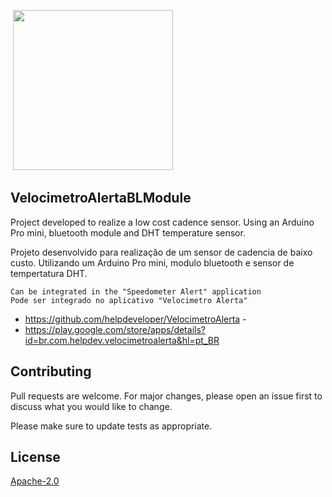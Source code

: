 <img></img>
<img src="https://github.com/helpdeveloper/VelocimetroAlertaBLModule/blob/master/images/IMG_20180527_142320657.jpg" width="256">

## VelocimetroAlertaBLModule

Project developed to realize a low cost cadence sensor. Using an Arduino Pro mini, bluetooth module and DHT temperature sensor. 

Projeto desenvolvido para realização de um sensor de cadencia de baixo custo. Utilizando um Arduino Pro mini, modulo bluetooth e sensor de tempertatura DHT. 

	Can be integrated in the "Speedometer Alert" application
	Pode ser integrado no aplicativo "Velocimetro Alerta" 

- https://github.com/helpdeveloper/VelocimetroAlerta - 
- https://play.google.com/store/apps/details?id=br.com.helpdev.velocimetroalerta&hl=pt_BR

## Contributing
Pull requests are welcome. For major changes, please open an issue first to discuss what you would like to change.

Please make sure to update tests as appropriate.

## License
[Apache-2.0](https://choosealicense.com/licenses/apache-2.0/)
